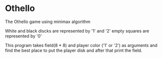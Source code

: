 # Othello
The Othello game using minimax algorithm

White and black discks are represented by '1' and '2' 
empty squares are represented by '0'

This program takes field(8 * 8) and player color ('1' or '2') as arguments and find the best 
place to put the player disk and after that print the field.

